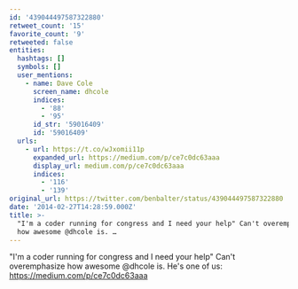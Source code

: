 ```yaml
---
id: '439044497587322880'
retweet_count: '15'
favorite_count: '9'
retweeted: false
entities:
  hashtags: []
  symbols: []
  user_mentions:
    - name: Dave Cole
      screen_name: dhcole
      indices:
        - '88'
        - '95'
      id_str: '59016409'
      id: '59016409'
  urls:
    - url: https://t.co/wJxomii11p
      expanded_url: https://medium.com/p/ce7c0dc63aaa
      display_url: medium.com/p/ce7c0dc63aaa
      indices:
        - '116'
        - '139'
original_url: https://twitter.com/benbalter/status/439044497587322880
date: '2014-02-27T14:28:59.000Z'
title: >-
  "I'm a coder running for congress and I need your help" Can't overemphasize
  how awesome @dhcole is. …
---
```


"I'm a coder running for congress and I need your help" Can't overemphasize how awesome @dhcole is. He's one of us: https://medium.com/p/ce7c0dc63aaa